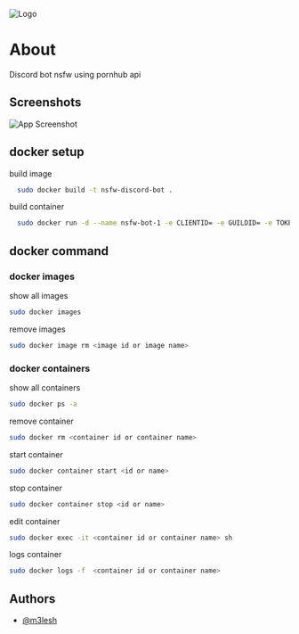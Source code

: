 ![Logo](https://i.imgur.com/TfrLA1z.png)
# About

Discord bot nsfw using pornhub api 

## Screenshots

![App Screenshot](https://i.imgur.com/FjFi8wK.png)

## docker setup

build image

```bash
  sudo docker build -t nsfw-discord-bot .
```

build container

```bash
  sudo docker run -d --name nsfw-bot-1 -e CLIENTID= -e GUILDID= -e TOKEN= -e channel_id= -e roleid= nsfw-discord-bot
```


## docker command

### docker images

show all images

```bash
sudo docker images
```

remove images


```bash
sudo docker image rm <image id or image name>
```

### docker containers

show all containers

```bash
sudo docker ps -a
```

remove container

```bash
sudo docker rm <container id or container name>
```

start container

```bash
sudo docker container start <id or name>
```
stop container

```bash
sudo docker container stop <id or name>
```
edit container

```bash
sudo docker exec -it <container id or container name> sh
```
logs container


```bash
sudo docker logs -f  <container id or container name>
```

## Authors

- [@m3lesh](https://github.com/m3lesh)
